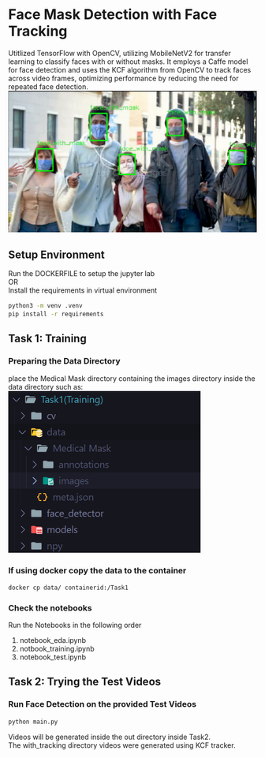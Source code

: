 # Face Mask Detection with Face Tracking
Utitlized TensorFlow with OpenCV, utilizing MobileNetV2 for transfer learning to classify faces with or without masks. It employs a Caffe model for face detection and uses the KCF algorithm from OpenCV to track faces across video frames, optimizing performance by reducing the need for repeated face detection.\
<img width="640" src="display/detection.png" alt="demo image of detection"/>

## Setup Environment
Run the DOCKERFILE to setup the jupyter lab\
OR\
Install the requirements in virtual environment
```bash
python3 -m venv .venv
pip install -r requirements
```
## Task 1: Training

### Preparing the Data Directory
place the Medical Mask directory containing the images directory inside the data directory such as:\
![data-directory](./display/dir.png)

### If using docker copy the data to the container
```bash
docker cp data/ containerid:/Task1
```

### Check the notebooks
Run the Notebooks in the following order
1. notebook_eda.ipynb
2. notbook_training.ipynb
3. notebook_test.ipynb

## Task 2: Trying the Test Videos

### Run Face Detection on the provided Test Videos
```bash
python main.py
```
Videos will be generated inside the out directory inside Task2.\
The with_tracking directory videos were generated using KCF tracker.
